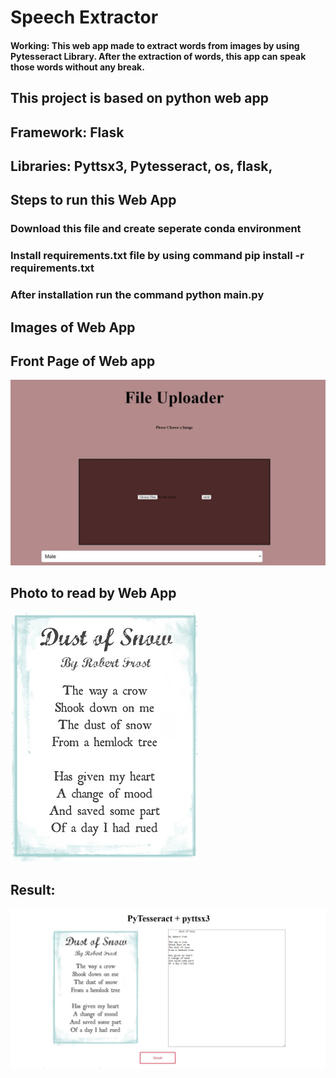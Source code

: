 # Speech Extractor
#### Working: This web app made to extract words from images by using Pytesseract Library. After the extraction of words, this app can speak those words without any break.

## This project is based on python web app
## Framework: Flask
## Libraries: Pyttsx3, Pytesseract, os, flask,
## Steps to run this Web App
### Download this file and create seperate conda environment
### Install requirements.txt file by using command pip install -r requirements.txt
### After installation run the command python main.py

## Images of Web App 
## Front Page of Web app
![images](images/front.JPG)

## Photo to read by Web App
![images-output 1](images/imagesend.jpg)

## Result:
![images-output 2](images/last.JPG)
